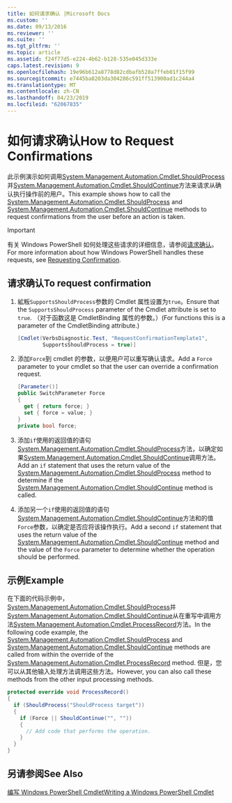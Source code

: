 ```yaml
---
title: 如何请求确认 |Microsoft Docs
ms.custom: ''
ms.date: 09/13/2016
ms.reviewer: ''
ms.suite: ''
ms.tgt_pltfrm: ''
ms.topic: article
ms.assetid: f24f77d5-e224-4b62-b128-535e045d333e
caps.latest.revision: 9
ms.openlocfilehash: 19e96b612a8778d82cdbafb528a7ffeb01f15f99
ms.sourcegitcommit: e7445ba8203da304286c591ff513900ad1c244a4
ms.translationtype: MT
ms.contentlocale: zh-CN
ms.lasthandoff: 04/23/2019
ms.locfileid: "62067835"
---
```

# <a name="how-to-request-confirmations"></a><span data-ttu-id="5aee8-102">如何请求确认</span><span class="sxs-lookup"><span data-stu-id="5aee8-102">How to Request Confirmations</span></span>

<span data-ttu-id="5aee8-103">此示例演示如何调用[System.Management.Automation.Cmdlet.ShouldProcess](/dotnet/api/System.Management.Automation.Cmdlet.ShouldProcess)并[System.Management.Automation.Cmdlet.ShouldContinue](/dotnet/api/System.Management.Automation.Cmdlet.ShouldContinue)方法来请求从确认执行操作前的用户。</span><span class="sxs-lookup"><span data-stu-id="5aee8-103">This example shows how to call the [System.Management.Automation.Cmdlet.ShouldProcess](/dotnet/api/System.Management.Automation.Cmdlet.ShouldProcess) and [System.Management.Automation.Cmdlet.ShouldContinue](/dotnet/api/System.Management.Automation.Cmdlet.ShouldContinue) methods to request confirmations from the user before an action is taken.</span></span>

> [!IMPORTANT]
> <span data-ttu-id="5aee8-104">有关 Windows PowerShell 如何处理这些请求的详细信息，请参阅[请求确认](./requesting-confirmation-from-cmdlets.md)。</span><span class="sxs-lookup"><span data-stu-id="5aee8-104">For more information about how Windows PowerShell handles these requests, see [Requesting Confirmation](./requesting-confirmation-from-cmdlets.md).</span></span>

## <a name="to-request-confirmation"></a><span data-ttu-id="5aee8-105">请求确认</span><span class="sxs-lookup"><span data-stu-id="5aee8-105">To request confirmation</span></span>

1. <span data-ttu-id="5aee8-106">絋粄`SupportsShouldProcess`参数的 Cmdlet 属性设置为`true`。</span><span class="sxs-lookup"><span data-stu-id="5aee8-106">Ensure that the `SupportsShouldProcess` parameter of the Cmdlet attribute is set to `true`.</span></span> <span data-ttu-id="5aee8-107">（对于函数这是 CmdletBinding 属性的参数。）</span><span class="sxs-lookup"><span data-stu-id="5aee8-107">(For functions this is a parameter of the CmdletBinding attribute.)</span></span>

    ```csharp
    [Cmdlet(VerbsDiagnostic.Test, "RequestConfirmationTemplate1",
            SupportsShouldProcess = true)]
    ```

2. <span data-ttu-id="5aee8-108">添加`Force`到 cmdlet 的参数，以便用户可以重写确认请求。</span><span class="sxs-lookup"><span data-stu-id="5aee8-108">Add a `Force` parameter to your cmdlet so that the user can override a confirmation request.</span></span>

    ```csharp
    [Parameter()]
    public SwitchParameter Force
    {
      get { return force; }
      set { force = value; }
    }
    private bool force;
    ```

3. <span data-ttu-id="5aee8-109">添加`if`使用的返回值的语句[System.Management.Automation.Cmdlet.ShouldProcess](/dotnet/api/System.Management.Automation.Cmdlet.ShouldProcess)方法，以确定如果[System.Management.Automation.Cmdlet.ShouldContinue](/dotnet/api/System.Management.Automation.Cmdlet.ShouldContinue)调用方法。</span><span class="sxs-lookup"><span data-stu-id="5aee8-109">Add an `if` statement that uses the return value of the [System.Management.Automation.Cmdlet.ShouldProcess](/dotnet/api/System.Management.Automation.Cmdlet.ShouldProcess) method to determine if the [System.Management.Automation.Cmdlet.ShouldContinue](/dotnet/api/System.Management.Automation.Cmdlet.ShouldContinue) method is called.</span></span>

4. <span data-ttu-id="5aee8-110">添加另一个`if`使用的返回值的语句[System.Management.Automation.Cmdlet.ShouldContinue](/dotnet/api/System.Management.Automation.Cmdlet.ShouldContinue)方法和的值`Force`参数，以确定是否应将该操作执行。</span><span class="sxs-lookup"><span data-stu-id="5aee8-110">Add a second `if` statement that uses the return value of the [System.Management.Automation.Cmdlet.ShouldContinue](/dotnet/api/System.Management.Automation.Cmdlet.ShouldContinue) method and the value of the `Force` parameter to determine whether the operation should be performed.</span></span>

## <a name="example"></a><span data-ttu-id="5aee8-111">示例</span><span class="sxs-lookup"><span data-stu-id="5aee8-111">Example</span></span>

<span data-ttu-id="5aee8-112">在下面的代码示例中， [System.Management.Automation.Cmdlet.ShouldProcess](/dotnet/api/System.Management.Automation.Cmdlet.ShouldProcess)并[System.Management.Automation.Cmdlet.ShouldContinue](/dotnet/api/System.Management.Automation.Cmdlet.ShouldContinue)从在重写中调用方法[System.Management.Automation.Cmdlet.ProcessRecord](/dotnet/api/System.Management.Automation.Cmdlet.ProcessRecord)方法。</span><span class="sxs-lookup"><span data-stu-id="5aee8-112">In the following code example, the [System.Management.Automation.Cmdlet.ShouldProcess](/dotnet/api/System.Management.Automation.Cmdlet.ShouldProcess) and [System.Management.Automation.Cmdlet.ShouldContinue](/dotnet/api/System.Management.Automation.Cmdlet.ShouldContinue) methods are called from within the override of the [System.Management.Automation.Cmdlet.ProcessRecord](/dotnet/api/System.Management.Automation.Cmdlet.ProcessRecord) method.</span></span> <span data-ttu-id="5aee8-113">但是，您可以从其他输入处理方法调用这些方法。</span><span class="sxs-lookup"><span data-stu-id="5aee8-113">However, you can also call these methods from the other input processing methods.</span></span>

```csharp
protected override void ProcessRecord()
{
  if (ShouldProcess("ShouldProcess target"))
  {
    if (Force || ShouldContinue("", ""))
    {
      // Add code that performs the operation.
    }
  }
}
```

## <a name="see-also"></a><span data-ttu-id="5aee8-114">另请参阅</span><span class="sxs-lookup"><span data-stu-id="5aee8-114">See Also</span></span>

[<span data-ttu-id="5aee8-115">编写 Windows PowerShell Cmdlet</span><span class="sxs-lookup"><span data-stu-id="5aee8-115">Writing a Windows PowerShell Cmdlet</span></span>](./writing-a-windows-powershell-cmdlet.md)
